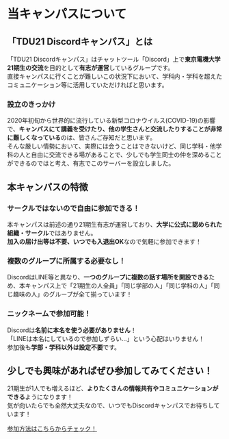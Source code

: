 # 当キャンパスについて

## 「TDU21 Discordキャンパス」とは

「TDU21 Discordキャンパス」はチャットツール「Discord」上で**東京電機大学21期生の交流**を目的として**有志が運営**しているグループです。    
直接キャンパスに行くことが難しいこの状況下において、学科内・学科を超えたコミュニケーション等に活用していただければと思います。

### 設立のきっかけ

2020年初旬から世界的に流行している新型コロナウイルス(COVID-19)の影響で、**キャンパスにて講義を受けたり、他の学生さんと交流したりすることが非常に難しくなっている**のは、皆さんご存知だと思います。  
そんな厳しい情勢において、実際には会うことはできないけど、同じ学科・他学科の人と自由に交流できる場があることで、少しでも学生同士の仲を深めることができるのではと考え、有志でこのサーバーを設立しました。

## 本キャンパスの特徴

### サークルではないので自由に参加できる！

本キャンパスは前述の通り21期生有志が運営しており、**大学に公式に認められた組織・サークル**ではありません。  
**加入の届け出等は不要、いつでも入退出OK**なので気軽に参加できます！

### 複数のグループに所属する必要なし！

DiscordはLINE等と異なり、**一つのグループに複数の話す場所を開設できる**ため、本キャンパス上で「21期生の人全員」「同じ学部の人」「同じ学科の人」「同じ趣味の人」のグループが全て揃っています！  

### ニックネームで参加可能！

Discordは**名前に本名を使う必要がありません**！  
「LINEは本名にしているので参加しずらい...」という心配はいりません！  
参加後も**学部・学科以外は設定不要**です。

## 少しでも興味があればぜひ参加してみてください！

21期生が1人でも増えるほど、**よりたくさんの情報共有やコミュニケーションができる**ようになります！  
気が向いたらでも全然大丈夫なので、いつでもDiscordキャンパスでお待ちしています！

[参加方法はこちらからチェック！](/join.html)